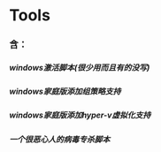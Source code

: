 # Tools
### 含：
##### windows激活脚本(很少用而且有的没写)
##### windows家庭版添加组策略支持
##### windows家庭版添加hyper-v虚拟化支持
##### 一个很恶心人的病毒专杀脚本
